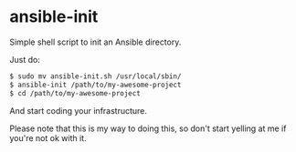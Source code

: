 # ansible-init
Simple shell script to init an Ansible directory.

Just do:

```bash
$ sudo mv ansible-init.sh /usr/local/sbin/
$ ansible-init /path/to/my-awesome-project
$ cd /path/to/my-awesome-project
```

And start coding your infrastructure. 

Please note that this is my way to doing this, so don't start yelling at me if you're not ok with it.
